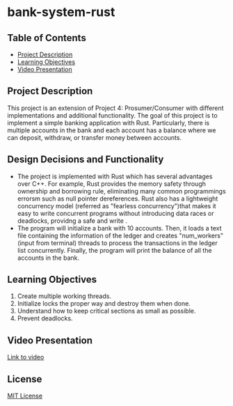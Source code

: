 # bank-system-rust

## Table of Contents

- [Project Description](#project-description)
- [Learning Objectives](#learning-objectives)
- [Video Presentation](#video-presentation)

## Project Description

This project is an extension of Project 4: Prosumer/Consumer with different implementations and additional functionality. The goal of this project is to implement a simple banking application with Rust. 
Particularly, there is multiple accounts in the bank and each account has a balance where we can deposit, withdraw, or transfer money between accounts.

## Design Decisions and Functionality
- The project is implemented with Rust which has several advantages over C++. For example, Rust provides the memory safety through ownership and borrowing rule, eliminating many common programmings errorsm such as null pointer dereferences. Rust also has a lightweight concurrency model (referred as "fearless concurrency")that makes it easy to write concurrent programs without introducing data races or deadlocks, providng a safe and write .
- The program will initialize a bank with 10 accounts. Then, it loads a text file containing the information of the ledger and creates "num_workers" (input from terminal) threads to process the transactions in the ledger list concurrently. Finally, the program will print the balance of all the accounts in the bank.

## Learning Objectives
1. Create multiple working threads.
2. Initialize locks the proper way and destroy them when done.
3. Understand how to keep critical sections as small as possible.
4. Prevent deadlocks.

## Video Presentation
[Link to video](https://drive.google.com/file/d/1Ti4ovvphwQYQYgczclwkTAH4yluc6t_Z/view?usp=sharing)

## License
[MIT License](https://opensource.org/licenses/MIT)